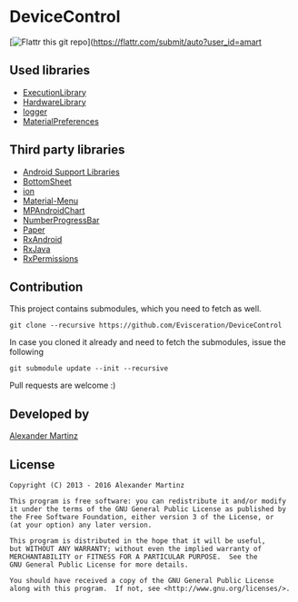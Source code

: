 DeviceControl
===============================

[![Flattr this git repo](https://api.flattr.com/button/flattr-badge-large.png)](https://flattr.com/submit/auto?user_id=amart
</a>

Used libraries
-------

* [ExecutionLibrary](https://github.com/Evisceration/ExecutionLibrary)
* [HardwareLibrary](https://github.com/Evisceration/HardwareLibrary)
* [logger](https://github.com/Evisceration/logger)
* [MaterialPreferences](https://github.com/Evisceration/MaterialPreferences)

Third party libraries
-------

* [Android Support Libraries](http://developer.android.com/tools/extras/support-library.html)
* [BottomSheet](https://github.com/Kennyc1012/BottomSheet)
* [ion](https://github.com/koush/ion)
* [Material-Menu](https://github.com/balysv/material-menu)
* [MPAndroidChart](https://github.com/PhilJay/MPAndroidChart)
* [NumberProgressBar](https://github.com/daimajia/NumberProgressBar)
* [Paper](https://github.com/pilgr/Paper)
* [RxAndroid](https://github.com/ReactiveX/RxAndroid)
* [RxJava](https://github.com/ReactiveX/RxJava)
* [RxPermissions](https://github.com/tbruyelle/RxPermissions)

Contribution
-------
This project contains submodules, which you need to fetch as well.

    git clone --recursive https://github.com/Evisceration/DeviceControl

In case you cloned it already and need to fetch the submodules, issue the following

    git submodule update --init --recursive

Pull requests are welcome :)

Developed by
-------
[Alexander Martinz][2]

License
-------

    Copyright (C) 2013 - 2016 Alexander Martinz

    This program is free software: you can redistribute it and/or modify
    it under the terms of the GNU General Public License as published by
    the Free Software Foundation, either version 3 of the License, or
    (at your option) any later version.

    This program is distributed in the hope that it will be useful,
    but WITHOUT ANY WARRANTY; without even the implied warranty of
    MERCHANTABILITY or FITNESS FOR A PARTICULAR PURPOSE.  See the
    GNU General Public License for more details.

    You should have received a copy of the GNU General Public License
    along with this program.  If not, see <http://www.gnu.org/licenses/>.

 [1]: https://play.google.com/store/apps/details?id=org.nameles
 [2]: https://plus.google.com/u/0/+AlexanderMartinz?rel=authorsrom.devicecontrol
